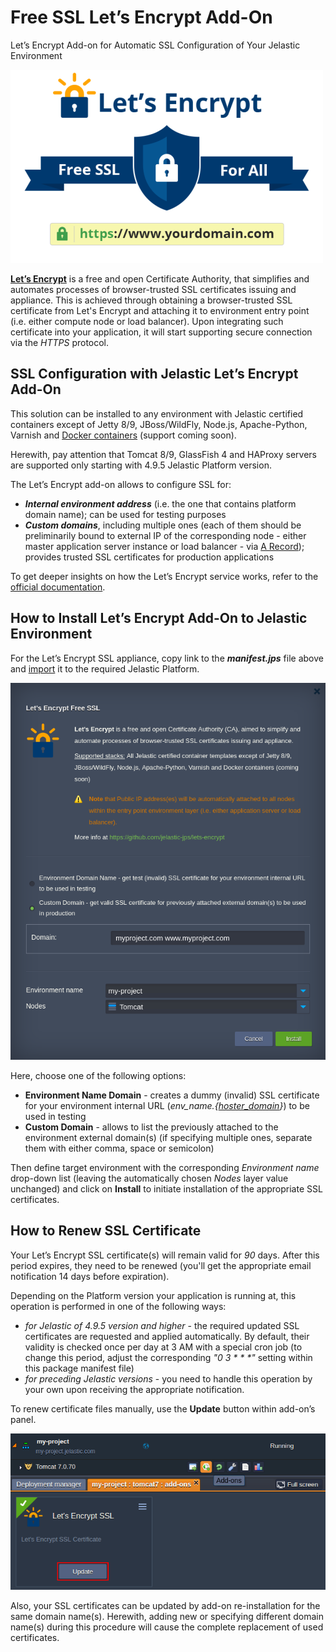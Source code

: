 # Free SSL Let’s Encrypt Add-On


Let’s Encrypt Add-on for Automatic SSL Configuration of Your Jelastic Environment


![Let’s Encrypt Add-on](/images/letsencrypt-jelastic-ssl.png)



**[Let’s Encrypt](https://letsencrypt.org/)** is a free and open Certificate Authority, that simplifies and automates processes of browser-trusted SSL certificates issuing and appliance. This is achieved through obtaining a browser-trusted SSL certificate from Let's Encrypt and attaching it to environment entry point (i.e. either compute node or load balancer). Upon integrating such certificate into your application, it will start supporting secure connection via the _HTTPS_ protocol.


## SSL Configuration with Jelastic Let’s Encrypt Add-On


This solution can be installed to any environment with Jelastic certified containers except of Jetty 8/9, JBoss/WildFly, Node.js, Apache-Python, Varnish and [Docker containers](https://docs.jelastic.com/dockers-overview) (support coming soon).

Herewith, pay attention that Tomcat 8/9, GlassFish 4 and HAProxy servers are supported only starting with 4.9.5 Jelastic Platform version.

The Let’s Encrypt add-on allows to configure SSL for:
- **_Internal environment address_** (i.e. the one that contains platform domain name); can be used for testing purposes
- **_Custom domains_**, including multiple ones (each of them should be preliminarily bound to external IP of the corresponding node - either master application server instance or load balancer - via [A Record](https://docs.jelastic.com/a-records-domain-names)); provides trusted SSL certificates for production applications


To get deeper insights on how the Let’s Encrypt service works, refer to the [official documentation](https://letsencrypt.org/how-it-works/).


## How to Install Let’s Encrypt Add-On to Jelastic Environment


For the Let’s Encrypt SSL appliance, copy link to the **_manifest.jps_** file above and [import](https://docs.jelastic.com/environment-import) it to the required Jelastic Platform.

![Let’s Encrypt Installation](/images/install-letsencrypt-ssl.png)

Here, choose one of the following options:
- **Environment Name Domain** - creates a dummy (invalid) SSL certificate for your environment internal URL (_env_name.{[hoster_domain](https://docs.jelastic.com/jelastic-hoster-info)}_) to be used in testing 
- **Custom Domain** - allows to list the previously attached to the environment external domain(s) (if specifying multiple ones, separate them with either comma, space or semicolon)


Then define target environment with the corresponding _Environment name_ drop-down list (leaving the automatically chosen _Nodes_ layer value unchanged) and click on **Install** to initiate installation of the appropriate SSL certificates.


## How to Renew SSL Certificate


Your Let’s Encrypt SSL certificate(s) will remain valid for _90_ days. After this period expires, they need to be renewed (you'll get the appropriate email notification 14 days before expiration).

Depending on the Platform version your application is running at, this operation is performed in one of the following ways:
- _for Jelastic of 4.9.5 version and higher_ - the required updated SSL certificates are requested and applied automatically. By default, their validity is checked once per day at 3 AM with a special cron job (to change this period, adjust the corresponding _"0 3 * * *"_ setting within this package manifest file)
- _for preceding Jelastic versions_ - you need to handle this operation by your own upon receiving the appropriate notification.

To renew certificate files manually, use the **Update** button within add-on’s panel.

![Let’s Encrypt Update](/images/update-sll-certificate.png)

Also, your SSL certificates can be updated by add-on re-installation for the same domain name(s). Herewith, adding new or specifying different domain name(s) during this procedure will cause the complete replacement of used certificates.
